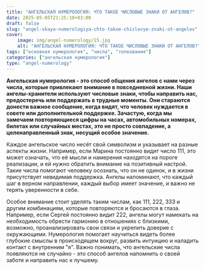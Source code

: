 ```yaml
---
title: "АНГЕЛЬСКАЯ НУМЕРОЛОГИЯ: ЧТО ТАКОЕ ЧИСЛОВЫЕ ЗНАКИ ОТ АНГЕЛОВ?"
date: 2025-05-05T21:25:18+03:00
draft: false
slug: "angel-skaya-numerologiya-chto-takoe-chislovye-znaki-ot-angelov"
cover:
    image: img/angel-numerology/15.jpg
    alt: "АНГЕЛЬСКАЯ НУМЕРОЛОГИЯ: ЧТО ТАКОЕ ЧИСЛОВЫЕ ЗНАКИ ОТ АНГЕЛОВ?"
tags: ["основная нумерология", "числа", "толкования"]
categories: ["ангельская нумерология"]
type: "angel-numerology"
---
```


**Ангельская нумерология - это способ общения ангелов с нами через числа, которые привлекают внимание в повседневной жизни. Наши ангелы-хранители используют числовые знаки, чтобы направить нас, предостеречь или поддержать в трудные моменты. Они стараются донести важное сообщение, когда видят, что человек нуждается в совете или дополнительной поддержке. Зачастую, когда мы замечаем повторяющиеся цифры на часах, автомобильных номерах, билетах или случайных местах, это не просто совпадение, а целенаправленный знак, несущий особое значение.**

Каждое ангельское число несёт свой символизм и указывает на разные аспекты жизни. Например, если Марина постоянно видит число 111, это может означать, что её мысли и намерения находятся на пороге реализации, и ей нужно обратить внимание на позитивный настрой. Такие числа помогают человеку осознать, что он не одинок, и в жизни присутствует невидимая поддержка. Ангелы напоминают, что каждый шаг в верном направлении, каждый выбор имеет значение, и важно не терять уверенности в себе.

Особое внимание стоит уделять таким числам, как 111, 222, 333 и другим комбинациям, которые повторяются и бросаются в глаза. Например, если Сергей постоянно видит 222, ангелы могут намекать на необходимость обрести гармонию в отношениях с близкими, возможно, проанализировать свои связи и укрепить доверие с окружающими. Нумерология помогает научиться видеть более глубокие смыслы в происходящем вокруг, развить интуицию и наладить контакт с внутренним "я". Важно понимать, что ангельские числа появляются не случайно - это способ ангелов напомнить о своей заботе и направить нас к лучшему.
